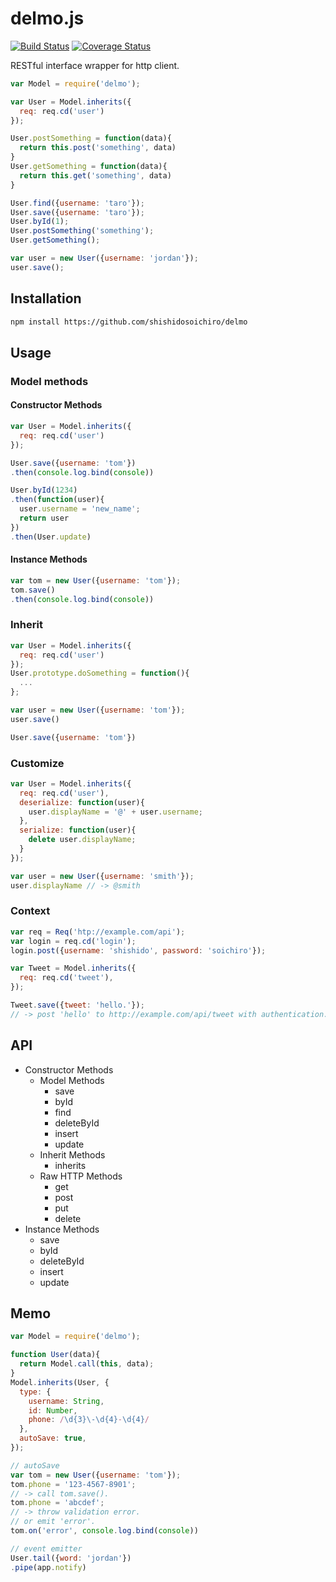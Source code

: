# delmo.js
[![Build Status](https://travis-ci.org/shishidosoichiro/delmo.svg?branch=master)](https://travis-ci.org/shishidosoichiro/delmo)
[![Coverage Status](https://coveralls.io/repos/github/shishidosoichiro/delmo/badge.svg?branch=master)](https://coveralls.io/github/shishidosoichiro/delmo?branch=master)

RESTful interface wrapper for http client.


```js
var Model = require('delmo');

var User = Model.inherits({
  req: req.cd('user')
});

User.postSomething = function(data){
  return this.post('something', data)
}
User.getSomething = function(data){
  return this.get('something', data)
}

User.find({username: 'taro'});
User.save({username: 'taro'});
User.byId(1);
User.postSomething('something');
User.getSomething();

var user = new User({username: 'jordan'});
user.save();
```

## Installation

```sh
npm install https://github.com/shishidosoichiro/delmo
```

## Usage

### Model methods

#### Constructor Methods

```js
var User = Model.inherits({
  req: req.cd('user')
});

User.save({username: 'tom'})
.then(console.log.bind(console))

User.byId(1234)
.then(function(user){
  user.username = 'new_name';
  return user
})
.then(User.update)
```

#### Instance Methods

```js
var tom = new User({username: 'tom'});
tom.save()
.then(console.log.bind(console))
```

### Inherit

```js
var User = Model.inherits({
  req: req.cd('user')
});
User.prototype.doSomething = function(){
  ...
};

var user = new User({username: 'tom'});
user.save()

User.save({username: 'tom'})
```

### Customize

```js
var User = Model.inherits({
  req: req.cd('user'),
  deserialize: function(user){
    user.displayName = '@' + user.username;
  },
  serialize: function(user){
    delete user.displayName;
  }
});

var user = new User({username: 'smith'});
user.displayName // -> @smith
```

### Context

```js
var req = Req('htp://example.com/api');
var login = req.cd('login');
login.post({username: 'shishido', password: 'soichiro'});

var Tweet = Model.inherits({
  req: req.cd('tweet'),
});

Tweet.save({tweet: 'hello.'});
// -> post 'hello' to http://example.com/api/tweet with authentication.
```

## API

- Constructor Methods
  - Model Methods
    - save
    - byId
    - find
    - deleteById
    - insert
    - update
  - Inherit Methods
    - inherits
  - Raw HTTP Methods
    - get
    - post
    - put
    - delete
- Instance Methods
  - save
  - byId
  - deleteById
  - insert
  - update


## Memo

```js
var Model = require('delmo');

function User(data){
  return Model.call(this, data);
}
Model.inherits(User, {
  type: {
    username: String,
    id: Number,
    phone: /\d{3}\-\d{4}-\d{4}/
  },
  autoSave: true,
});

// autoSave
var tom = new User({username: 'tom'});
tom.phone = '123-4567-8901';
// -> call tom.save().
tom.phone = 'abcdef';
// -> throw validation error.
// or emit 'error'.
tom.on('error', console.log.bind(console))

// event emitter
User.tail({word: 'jordan'})
.pipe(app.notify)

```
